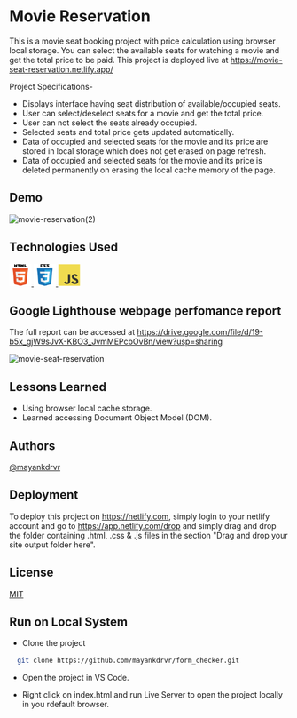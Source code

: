 
# Movie Reservation

This is a movie seat booking project with price calculation using browser local storage. You can select the available seats for watching a movie and get the total price to be paid. This project is deployed live at https://movie-seat-reservation.netlify.app/

Project Specifications-

- Displays interface having seat distribution of available/occupied seats. 
- User can select/deselect seats for a movie and get the total price.
- User can not select the seats already occupied.
- Selected seats and total price gets updated automatically.
- Data of occupied and selected seats for the movie and its price are stored in local storage which does not get erased on page refresh.
- Data of occupied and selected seats for the movie and its price is deleted permanently on erasing the local cache memory of the page.

## Demo

![movie-reservation(2)](https://user-images.githubusercontent.com/87348490/149883593-2d863ce4-b72e-4156-b409-7cb9e7785206.gif)


## Technologies Used

<a href="https://www.w3.org/html/" target="_blank" rel="noreferrer"> <img src="https://raw.githubusercontent.com/devicons/devicon/master/icons/html5/html5-original-wordmark.svg" alt="html5" width="40" height="40"/> </a>
<a href="https://www.w3schools.com/css/" target="_blank" rel="noreferrer"> <img src="https://raw.githubusercontent.com/devicons/devicon/master/icons/css3/css3-original-wordmark.svg" alt="css3" width="40" height="40"/> </a> 
<a href="https://developer.mozilla.org/en-US/docs/Web/JavaScript" target="_blank" rel="noreferrer"> <img src="https://raw.githubusercontent.com/devicons/devicon/master/icons/javascript/javascript-original.svg" alt="javascript" width="40" height="40"/> </a>


## Google Lighthouse webpage perfomance report 

The full report can be accessed at https://drive.google.com/file/d/19-b5x_gjW9sJvX-KBO3_JvmMEPcbOvBn/view?usp=sharing

![movie-seat-reservation](https://user-images.githubusercontent.com/87348490/149883684-c00e5898-d260-42ec-bf86-43fdb60a74ff.png)

## Lessons Learned
- Using browser local cache storage.
- Learned accessing Document Object Model (DOM).

## Authors

[@mayankdrvr](https://www.github.com/mayankdrvr)

## Deployment

To deploy this project on https://netlify.com, simply login to your netlify account and go to https://app.netlify.com/drop and simply drag and drop the folder containing .html, .css & .js files in the section "Drag and drop your site output folder here".

## License

[MIT](https://choosealicense.com/licenses/mit/)

## Run on Local System

- Clone the project

```bash
  git clone https://github.com/mayankdrvr/form_checker.git
```
- Open the project in VS Code.

- Right click on index.html and run Live Server to open the project locally in you rdefault browser.

